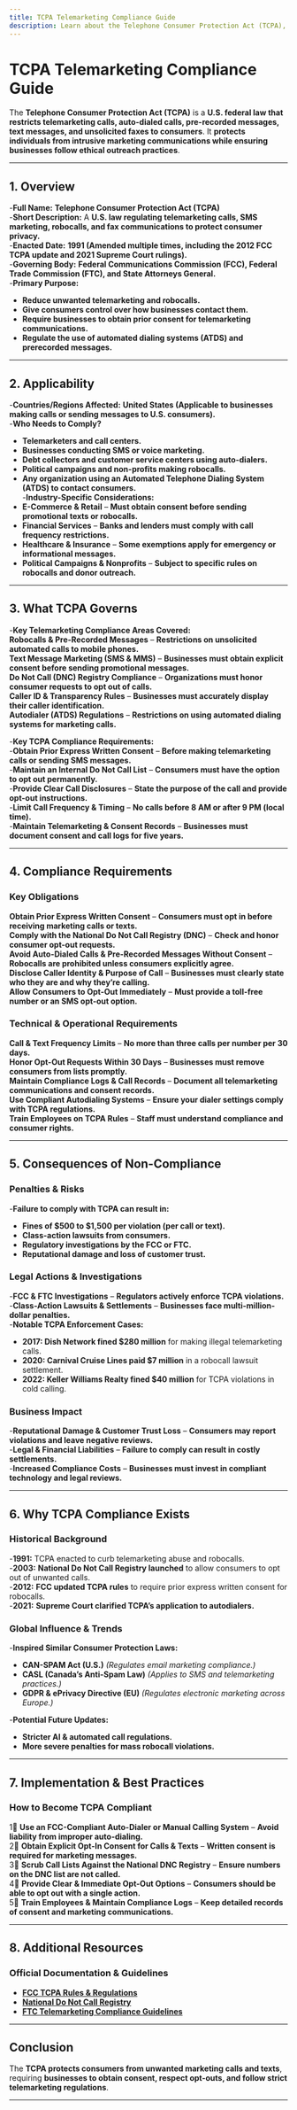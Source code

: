 ```yaml
---
title: TCPA Telemarketing Compliance Guide
description: Learn about the Telephone Consumer Protection Act (TCPA), its requirements, enforcement, and best practices for telemarketing compliance.
---
```


# **TCPA Telemarketing Compliance Guide**  
The **Telephone Consumer Protection Act (TCPA)** is a **U.S. federal law that restricts telemarketing calls, auto-dialed calls, pre-recorded messages, text messages, and unsolicited faxes to consumers**. It **protects individuals from intrusive marketing communications while ensuring businesses follow ethical outreach practices**.

---

## **1. Overview**
-**Full Name:** **Telephone Consumer Protection Act (TCPA)**  
-**Short Description:** A **U.S. law regulating telemarketing calls, SMS marketing, robocalls, and fax communications to protect consumer privacy.**  
-**Enacted Date:** **1991 (Amended multiple times, including the 2012 FCC TCPA update and 2021 Supreme Court rulings).**  
-**Governing Body:** **Federal Communications Commission (FCC), Federal Trade Commission (FTC), and State Attorneys General.**  
-**Primary Purpose:**  
  - **Reduce unwanted telemarketing and robocalls.**  
  - **Give consumers control over how businesses contact them.**  
  - **Require businesses to obtain prior consent for telemarketing communications.**  
  - **Regulate the use of automated dialing systems (ATDS) and prerecorded messages.**  

---

## **2. Applicability**
-**Countries/Regions Affected:** **United States (Applicable to businesses making calls or sending messages to U.S. consumers).**  
-**Who Needs to Comply?**  
  - **Telemarketers and call centers.**  
  - **Businesses conducting SMS or voice marketing.**  
  - **Debt collectors and customer service centers using auto-dialers.**  
  - **Political campaigns and non-profits making robocalls.**  
  - **Any organization using an Automated Telephone Dialing System (ATDS) to contact consumers.**  
-**Industry-Specific Considerations:**  
  - **E-Commerce & Retail** – **Must obtain consent before sending promotional texts or robocalls.**  
  - **Financial Services** – **Banks and lenders must comply with call frequency restrictions.**  
  - **Healthcare & Insurance** – **Some exemptions apply for emergency or informational messages.**  
  - **Political Campaigns & Nonprofits** – **Subject to specific rules on robocalls and donor outreach.**  

---

## **3. What TCPA Governs**
-**Key Telemarketing Compliance Areas Covered:**  
   **Robocalls & Pre-Recorded Messages** – **Restrictions on unsolicited automated calls to mobile phones.**  
   **Text Message Marketing (SMS & MMS)** – **Businesses must obtain explicit consent before sending promotional messages.**  
   **Do Not Call (DNC) Registry Compliance** – **Organizations must honor consumer requests to opt out of calls.**  
   **Caller ID & Transparency Rules** – **Businesses must accurately display their caller identification.**  
   **Autodialer (ATDS) Regulations** – **Restrictions on using automated dialing systems for marketing calls.**  

-**Key TCPA Compliance Requirements:**  
  -**Obtain Prior Express Written Consent** – **Before making telemarketing calls or sending SMS messages.**  
  -**Maintain an Internal Do Not Call List** – **Consumers must have the option to opt out permanently.**  
  -**Provide Clear Call Disclosures** – **State the purpose of the call and provide opt-out instructions.**  
  -**Limit Call Frequency & Timing** – **No calls before 8 AM or after 9 PM (local time).**  
  -**Maintain Telemarketing & Consent Records** – **Businesses must document consent and call logs for five years.**  

---

## **4. Compliance Requirements**
### **Key Obligations**
 **Obtain Prior Express Written Consent** – **Consumers must opt in before receiving marketing calls or texts.**  
 **Comply with the National Do Not Call Registry (DNC)** – **Check and honor consumer opt-out requests.**  
 **Avoid Auto-Dialed Calls & Pre-Recorded Messages Without Consent** – **Robocalls are prohibited unless consumers explicitly agree.**  
 **Disclose Caller Identity & Purpose of Call** – **Businesses must clearly state who they are and why they’re calling.**  
 **Allow Consumers to Opt-Out Immediately** – **Must provide a toll-free number or an SMS opt-out option.**  

### **Technical & Operational Requirements**
 **Call & Text Frequency Limits** – **No more than three calls per number per 30 days.**  
 **Honor Opt-Out Requests Within 30 Days** – **Businesses must remove consumers from lists promptly.**  
 **Maintain Compliance Logs & Call Records** – **Document all telemarketing communications and consent records.**  
 **Use Compliant Autodialing Systems** – **Ensure your dialer settings comply with TCPA regulations.**  
 **Train Employees on TCPA Rules** – **Staff must understand compliance and consumer rights.**  

---

## **5. Consequences of Non-Compliance**
### **Penalties & Risks**
-**Failure to comply with TCPA can result in:**  
  - **Fines of $500 to $1,500 per violation (per call or text).**  
  - **Class-action lawsuits from consumers.**  
  - **Regulatory investigations by the FCC or FTC.**  
  - **Reputational damage and loss of customer trust.**  

### **Legal Actions & Investigations**
-**FCC & FTC Investigations** – **Regulators actively enforce TCPA violations.**  
-**Class-Action Lawsuits & Settlements** – **Businesses face multi-million-dollar penalties.**  
-**Notable TCPA Enforcement Cases:**  
  - **2017: Dish Network fined $280 million** for making illegal telemarketing calls.  
  - **2020: Carnival Cruise Lines paid $7 million** in a robocall lawsuit settlement.  
  - **2022: Keller Williams Realty fined $40 million** for TCPA violations in cold calling.  

### **Business Impact**
-**Reputational Damage & Customer Trust Loss** – **Consumers may report violations and leave negative reviews.**  
-**Legal & Financial Liabilities** – **Failure to comply can result in costly settlements.**  
-**Increased Compliance Costs** – **Businesses must invest in compliant technology and legal reviews.**  

---

## **6. Why TCPA Compliance Exists**
### **Historical Background**
-**1991:** TCPA enacted to curb telemarketing abuse and robocalls.  
-**2003:** **National Do Not Call Registry launched** to allow consumers to opt out of unwanted calls.  
-**2012:** **FCC updated TCPA rules** to require prior express written consent for robocalls.  
-**2021:** **Supreme Court clarified TCPA’s application to autodialers.**  

### **Global Influence & Trends**
-**Inspired Similar Consumer Protection Laws:**  
  - **CAN-SPAM Act (U.S.)** *(Regulates email marketing compliance.)*  
  - **CASL (Canada’s Anti-Spam Law)** *(Applies to SMS and telemarketing practices.)*  
  - **GDPR & ePrivacy Directive (EU)** *(Regulates electronic marketing across Europe.)*  

-**Potential Future Updates:**  
  - **Stricter AI & automated call regulations.**  
  - **More severe penalties for mass robocall violations.**  

---

## **7. Implementation & Best Practices**
### **How to Become TCPA Compliant**
1⃣ **Use an FCC-Compliant Auto-Dialer or Manual Calling System** – **Avoid liability from improper auto-dialing.**  
2⃣ **Obtain Explicit Opt-In Consent for Calls & Texts** – **Written consent is required for marketing messages.**  
3⃣ **Scrub Call Lists Against the National DNC Registry** – **Ensure numbers on the DNC list are not called.**  
4⃣ **Provide Clear & Immediate Opt-Out Options** – **Consumers should be able to opt out with a single action.**  
5⃣ **Train Employees & Maintain Compliance Logs** – **Keep detailed records of consent and marketing communications.**  

---

## **8. Additional Resources**
### **Official Documentation & Guidelines**
- **[ FCC TCPA Rules & Regulations](https://www.fcc.gov/general/telemarketing-and-robocalls)**  
- **[ National Do Not Call Registry](https://www.donotcall.gov/)**  
- **[ FTC Telemarketing Compliance Guidelines](https://www.ftc.gov/business-guidance)**  

---

## **Conclusion**
The **TCPA protects consumers from unwanted marketing calls and texts**, requiring **businesses to obtain consent, respect opt-outs, and follow strict telemarketing regulations**.

---

